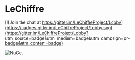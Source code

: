 # LeChiffre

[![Join the chat at https://gitter.im/LeChiffreProject/Lobby](https://badges.gitter.im/LeChiffreProject/Lobby.svg)](https://gitter.im/LeChiffreProject/Lobby?utm_source=badge&utm_medium=badge&utm_campaign=pr-badge&utm_content=badge)

![NuGet](https://img.shields.io/nuget/v/Nuget.Core.svg)
